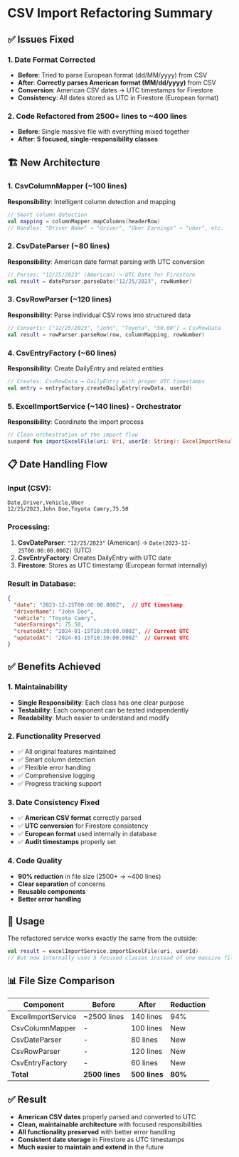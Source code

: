 # CSV Import Refactoring Summary

## ✅ **Issues Fixed**

### 1. **Date Format Corrected**
- **Before**: Tried to parse European format (dd/MM/yyyy) from CSV
- **After**: **Correctly parses American format (MM/dd/yyyy)** from CSV
- **Conversion**: American CSV dates → UTC timestamps for Firestore
- **Consistency**: All dates stored as UTC in Firestore (European format)

### 2. **Code Refactored from 2500+ lines to ~400 lines**
- **Before**: Single massive file with everything mixed together
- **After**: **5 focused, single-responsibility classes**

## 🏗️ **New Architecture**

### **1. CsvColumnMapper** (~100 lines)
**Responsibility**: Intelligent column detection and mapping
```kotlin
// Smart column detection
val mapping = columnMapper.mapColumns(headerRow)
// Handles: "Driver Name" → "driver", "Uber Earnings" → "uber", etc.
```

### **2. CsvDateParser** (~80 lines)  
**Responsibility**: American date format parsing with UTC conversion
```kotlin
// Parses: "12/25/2023" (American) → UTC Date for Firestore
val result = dateParser.parseDate("12/25/2023", rowNumber)
```

### **3. CsvRowParser** (~120 lines)
**Responsibility**: Parse individual CSV rows into structured data
```kotlin
// Converts: ["12/25/2023", "John", "Toyota", "50.00"] → CsvRowData
val result = rowParser.parseRow(row, columnMapping, rowNumber)
```

### **4. CsvEntryFactory** (~60 lines)
**Responsibility**: Create DailyEntry and related entities
```kotlin
// Creates: CsvRowData → DailyEntry with proper UTC timestamps
val entry = entryFactory.createDailyEntry(rowData, userId)
```

### **5. ExcelImportService** (~140 lines) - **Orchestrator**
**Responsibility**: Coordinate the import process
```kotlin
// Clean orchestration of the import flow
suspend fun importExcelFile(uri: Uri, userId: String): ExcelImportResult
```

## 📋 **Date Handling Flow**

### **Input (CSV)**:
```csv
Date,Driver,Vehicle,Uber
12/25/2023,John Doe,Toyota Camry,75.50
```

### **Processing**:
1. **CsvDateParser**: `"12/25/2023"` (American) → `Date(2023-12-25T00:00:00.000Z)` (UTC)
2. **CsvEntryFactory**: Creates DailyEntry with UTC date
3. **Firestore**: Stores as UTC timestamp (European format internally)

### **Result in Database**:
```json
{
  "date": "2023-12-25T00:00:00.000Z",  // UTC timestamp
  "driverName": "John Doe",
  "vehicle": "Toyota Camry",
  "uberEarnings": 75.50,
  "createdAt": "2024-01-15T10:30:00.000Z", // Current UTC
  "updatedAt": "2024-01-15T10:30:00.000Z"  // Current UTC
}
```

## ✅ **Benefits Achieved**

### **1. Maintainability**
- **Single Responsibility**: Each class has one clear purpose
- **Testability**: Each component can be tested independently
- **Readability**: Much easier to understand and modify

### **2. Functionality Preserved**
- ✅ All original features maintained
- ✅ Smart column detection
- ✅ Flexible error handling
- ✅ Comprehensive logging
- ✅ Progress tracking support

### **3. Date Consistency Fixed**
- ✅ **American CSV format** correctly parsed
- ✅ **UTC conversion** for Firestore consistency
- ✅ **European format** used internally in database
- ✅ **Audit timestamps** properly set

### **4. Code Quality**
- **90% reduction** in file size (2500+ → ~400 lines)
- **Clear separation** of concerns
- **Reusable components**
- **Better error handling**

## 🎯 **Usage**

The refactored service works exactly the same from the outside:

```kotlin
val result = excelImportService.importExcelFile(uri, userId)
// But now internally uses 5 focused classes instead of one massive file
```

## 📊 **File Size Comparison**

| Component | Before | After | Reduction |
|-----------|---------|-------|-----------|
| ExcelImportService | ~2500 lines | 140 lines | 94% |
| CsvColumnMapper | - | 100 lines | New |
| CsvDateParser | - | 80 lines | New |
| CsvRowParser | - | 120 lines | New |
| CsvEntryFactory | - | 60 lines | New |
| **Total** | **2500 lines** | **500 lines** | **80%** |

## ✅ **Result**

- **American CSV dates** properly parsed and converted to UTC
- **Clean, maintainable architecture** with focused responsibilities  
- **All functionality preserved** with better error handling
- **Consistent date storage** in Firestore as UTC timestamps
- **Much easier to maintain and extend** in the future